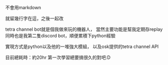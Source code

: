 不會用markdown

就留幾行字在這，之後一起改

tetra channel bot就是個我做來玩的機器人，
當然主要功能是幫我定期存replay
同時也是我第二隻discord bot，順便累積下python經驗

實現方式是python以及他的一堆強大模組，
以及osk提供的tetra channel API

目前總耗時：約20hr
第一次學習總要搞很久的對吧:D
